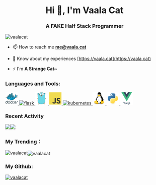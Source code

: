<h1 align="center">Hi 👋, I'm Vaala Cat</h1>
<h3 align="center">A FAKE Half Stack Programmer</h3>

<p align="left"> <img src="https://komarev.com/ghpvc/?username=vaalacat&label=Profile%20views&color=0e75b6&style=flat" alt="vaalacat" /> </p>

- 📫 How to reach me **me@vaala.cat**

- 📄 Know about my experiences [https://vaala.cat](https://vaala.cat)

- ⚡ I'm **A Strange Cat~**

<h3 align="left">Languages and Tools:</h3>
<p align="left"> <a href="https://www.docker.com/" target="_blank" rel="noreferrer"> <img src="https://raw.githubusercontent.com/devicons/devicon/master/icons/docker/docker-original-wordmark.svg" alt="docker" width="40" height="40"/> </a> <a href="https://flask.palletsprojects.com/" target="_blank" rel="noreferrer"> <img src="https://www.vectorlogo.zone/logos/pocoo_flask/pocoo_flask-icon.svg" alt="flask" width="40" height="40"/> </a> <a href="https://golang.org" target="_blank" rel="noreferrer"> <img src="https://raw.githubusercontent.com/devicons/devicon/master/icons/go/go-original.svg" alt="go" width="40" height="40"/> </a> <a href="https://developer.mozilla.org/en-US/docs/Web/JavaScript" target="_blank" rel="noreferrer"> <img src="https://raw.githubusercontent.com/devicons/devicon/master/icons/javascript/javascript-original.svg" alt="javascript" width="40" height="40"/> </a> <a href="https://kubernetes.io" target="_blank" rel="noreferrer"> <img src="https://www.vectorlogo.zone/logos/kubernetes/kubernetes-icon.svg" alt="kubernetes" width="40" height="40"/> </a> <a href="https://www.linux.org/" target="_blank" rel="noreferrer"> <img src="https://raw.githubusercontent.com/devicons/devicon/master/icons/linux/linux-original.svg" alt="linux" width="40" height="40"/> </a> <a href="https://www.python.org" target="_blank" rel="noreferrer"> <img src="https://raw.githubusercontent.com/devicons/devicon/master/icons/python/python-original.svg" alt="python" width="40" height="40"/> </a> <a href="https://vuejs.org/" target="_blank" rel="noreferrer"> <img src="https://raw.githubusercontent.com/devicons/devicon/master/icons/vuejs/vuejs-original-wordmark.svg" alt="vuejs" width="40" height="40"/> </a> </p>

<h3>Recent Activity</h3>

<p><img src="https://wakatime.com/share/@257c62e0-804f-44fd-bee1-aab7cb1fadb5/dfb3034f-31ef-46f6-aef9-07492ff47f5e.svg" width="50%"/><img src="https://wakatime.com/share/@257c62e0-804f-44fd-bee1-aab7cb1fadb5/158bde3e-c96a-4a4f-bbe7-872e7195ec73.svg" width="50%"/></p>


<h3>My Trending：</h3>

<p><img align="left" src="https://github-readme-stats.vercel.app/api/top-langs?username=vaalacat&show_icons=true&locale=en&layout=compact" alt="vaalacat" /><img align="center" src="https://github-readme-stats.vercel.app/api?username=vaalacat&show_icons=true&locale=en" alt="vaalacat" /></p>

<h3>My Github:</h3>

<p align="left"> <a href="https://github.com/ryo-ma/github-profile-trophy"><img src="https://github-profile-trophy.vercel.app/?username=vaalacat&row=2&column=3" alt="vaalacat" /></a> </p>

